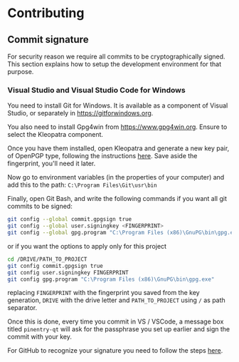 # Contributing

## Commit signature
For security reason we require all commits to be cryptographically signed.
This section explains how to setup the development environment for that purpose.

### Visual Studio and Visual Studio Code for Windows
You need to install Git for Windows. It is available as a component of Visual Studio, or separately in https://gitforwindows.org.

You also need to install Gpg4win from https://www.gpg4win.org. Ensure to select the Kleopatra component.

Once you have them installed, open Kleopatra and generate a new key pair, of OpenPGP type, following the instructions [here](https://www.gpg4win.org/doc/en/gpg4win-compendium_12.html).
Save aside the fingerprint, you'll need it later.

Now go to environment variables (in the properties of your computer) and add this to the path:
`C:\Program Files\Git\usr\bin`

Finally, open Git Bash, and write the following commands if you want all git commits to be signed:
```bash
git config --global commit.gpgsign true
git config --global user.signingkey <FINGERPRINT>
git config --global gpg.program "C:\Program Files (x86)\GnuPG\bin\gpg.exe"
```
or if you want the options to apply only for this project
```bash
cd /DRIVE/PATH_TO_PROJECT
git config commit.gpgsign true
git config user.signingkey FINGERPRINT
git config gpg.program "C:\Program Files (x86)\GnuPG\bin\gpg.exe"
```

replacing `FINGERPRINT` with the fingerprint you saved from the key generation, `DRIVE` with the drive letter and `PATH_TO_PROJECT` using `/` as path separator.

Once this is done, every time you commit in VS / VSCode, a message box titled `pinentry-qt` will ask for the passphrase you set up earlier and sign the commit with your key.

For GitHub to recognize your signature you need to follow the steps [here](https://help.github.com/en/github/authenticating-to-github/adding-a-new-gpg-key-to-your-github-account). 